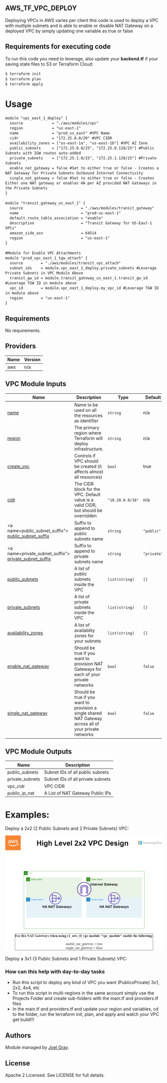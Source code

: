 ## AWS_TF_VPC_DEPLOY

Deploying VPCs in AWS varies per client this code is used to deploy a VPC with multiple subnets and is able to enable or disable NAT Gateway on a deployed VPC by simply updating one variable as true or false

## Requirements for executing code

To run this code you need to leverage, also update your **backend.tf** if your saving state files to S3 or Terraform Cloud:

```bash
$ terraform init
$ terraform plan
$ terraform apply
```

# Usage

```hcl
module "vpc_east_1_deploy" {
  source             = "./aws/modules/vpc"
  region             = "us-east-1"
  name               = "prod_us_east" #VPC Name
  cidr               = "172.25.0.0/20" #VPC CIDR
  availability_zones = ["us-east-1a", "us-east-1b"] #VPC AZ Zone
  public_subnets     = ["172.25.0.0/25", "172.25.0.128/25"] #Public Subnets with IGW routes auto-added
  private_subnets    = ["172.25.1.0/25", "172.25.1.128/25"] #Private Subnets
  enable_nat_gateway = false #Set to either true or false - Creates a NAT Gateway for Private Subnets Outbound Internet Connectivity
  single_nat_gateway = false #Set to either true or false - Creates Either one NAT gateway or enables HA per AZ provided NAT Gateways in the Private Subnets
}

module "transit_gateway_us_east_1" {
  source                          = "./aws/modules/transit_gateway"
  name                            = "prod-us-east-1"
  default_route_table_association = "enable"
  description                     = "Transit Gateway for US-East-1 VPCs"
  amazon_side_asn                 = 64514
  region                          = "us-east-1"
}

#Module for Enable VPC Attachments
module "prod_vpc_east_1_tgw_attach" {
  source        = "./aws/modules/transit_vpc_attach"
  subnet_ids    = module.vpc_east_1_deploy.private_subnets #Leverage Private Subnets in VPC Module Above
  transit_gw_id = module.transit_gateway_us_east_1.transit_gw_id #Leverage TGW ID in module above
  vpc_id        = module.vpc_east_1_deploy.my_vpc_id #Leverage TGW ID in module above
  region        = "us-east-1"
}
```

<!-- BEGINNING OF PRE-COMMIT-TERRAFORM DOCS HOOK -->

## Requirements

No requirements.

## Providers

| Name | Version |
|------|---------|
| aws | n/a |

## VPC Module Inputs

| Name | Description | Type | Default | Required |
|------|-------------|------|---------|:--------:|
| <a name="name"></a> [name](#name) | Name to be used on all the resources as identifier | `string`  | n/a | no |
| <a name="region"></a> [region](#region) | The primary region where Terraform will deploy infrastructure. | `string` | n/a | no |
| <a name="create_vpc"></a> [create_vpc](#create_vpc) |  Controls if VPC should be created (it affects almost all resources) | `bool` | true | yes | n/a |
| <a name="cidr"></a> [cidr](#cidr) |  The CIDR block for the VPC. Default value is a valid CIDR, but should be overridden | `"10.20.0.0/16"` | n/a | yes |
| <a name=public_subnet_suffix"></a> [public\_subnet\_suffix](#public\_subnet\_suffix) |  Suffix to append to public subnets name | `string` | `"public"` |no |
| <a name=private_subnet_suffix"></a> [private\_subnet\_suffix](#private\_subnet\_suffix) |  Suffix to append to private subnets name | `string` | `"private"` | no |
| <a name="public_subnets"></a> [public\_subnets](#public\_subnets) | A list of public subnets inside the VPC | `list(string)` | `[]` | yes |
| <a name="private_subnets"></a> [private\_subnets](#private\_subnets) | A list of private subnets inside the VPC | `list(string)` | `[]` | yes |
| <a name="availability_zones"></a> [availability\_zones](#availability\_zones) | A list of availablity zones for your subnets | `list(string)` | `[]` | yes |
| <a name="enable_nat_gateway"></a> [enable\_nat\_gateway](#enable\_nat\_gateway) | Should be true if you want to provision NAT Gateways for each of your private networks | `bool` | `false` | no |
| <a name="single_nat_gateway"></a> [single\_nat\_gateway](#single\_nat\_gateway) | Should be true if you want to provision a single shared NAT Gateway across all of your private networks | `bool` | `false` | no |

## VPC Module Outputs

| Name | Description |
|------|-------------|
| public_subnets | Subnet IDs of all public subnets |
| private_subnets | Subnet IDs of all private subnets |
| vpc_cidr | VPC CIDR |
| public_ip_nat | A List of NAT Gateway Public IPs |

<!-- END OF PRE-COMMIT-TERRAFORM DOCS HOOK -->

# Examples:

Deploy a 2x2 (2 Public Subnets and 2 Private Subnets) VPC:
<!---Refer to diagram in docs folder named VPC_2x2.png--->
![aws_vpc_2x2](./docs/VPC_2x2.png?raw=true "VPC_2x2")

Deploy a 3x1 (3 Public Subnets and 1 Private Subnets) VPC:
<!---Refer to diagram in docs folder named VPC_3x1.png--->
<!---![aws_vpc_3x1](./docs/VPC_3x1.png?raw=true "VPC_3x1")--->

### How can this help with day-to-day tasks

- Run this script to deploy any kind of VPC you want (PublicxPrivate) 3x1, 2x2, 4x4, etc
- To run this script in multi-regions in the same account simply use the Projects Folder and create sub-folders with the main.tf and providers.tf files
- In the main.tf and providers.tf and update your region and variables, cd to the folder, run the terraform init, plan, and apply and watch your VPC get build!!!

## Authors

Module managed by [Joel Gray](https://github.com/pyjoepy06).

## License

Apache 2 Licensed. See LICENSE for full details.